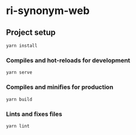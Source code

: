 # ri-synonym-web

## Project setup
```shell script
yarn install
```

### Compiles and hot-reloads for development
```shell script
yarn serve
```

### Compiles and minifies for production
```shell script
yarn build
```

### Lints and fixes files
```shell script
yarn lint
```

